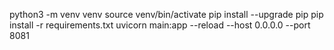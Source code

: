 python3 -m venv venv
source venv/bin/activate
pip install --upgrade pip
pip install -r requirements.txt
uvicorn main:app --reload --host 0.0.0.0 --port 8081